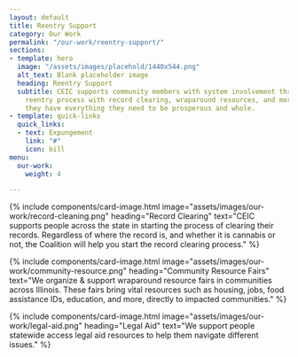 ```yaml
---
layout: default
title: Reentry Support
category: Our Work
permalink: "/our-work/reentry-support/"
sections:
- template: hero
  image: "/assets/images/placehold/1440x544.png"
  alt_text: Blank placeholder image
  heading: Reentry Support
  subtitle: CEIC supports community members with system involvement throughout the
    reentry process with record clearing, wraparound resources, and more, to ensure
    they have everything they need to be prosperous and whole.
- template: quick-links
  quick_links:
  - text: Expungement
    link: "#"
    icon: bill
menu:
  our-work:
    weight: 4

---
```

  {% include components/card-image.html
    image="assets/images/our-work/record-cleaning.png"
    heading="Record Clearing"
    text="CEIC supports people across the state in starting the process of clearing their records. Regardless of where the record is, and whether it is cannabis or not, the Coalition will help you start the record clearing process."
  %}

  {% include components/card-image.html
    image="assets/images/our-work/community-resource.png"
    heading="Community Resource Fairs"
    text="We organize & support wraparound resource fairs in communities across Illinois. These fairs bring vital resources such as housing, jobs, food assistance IDs, education, and more, directly to impacted communities."
  %}

  {% include components/card-image.html
    image="assets/images/our-work/legal-aid.png"
    heading="Legal Aid"
    text="We support people statewide access legal aid resources to help them navigate different issues."
  %}
